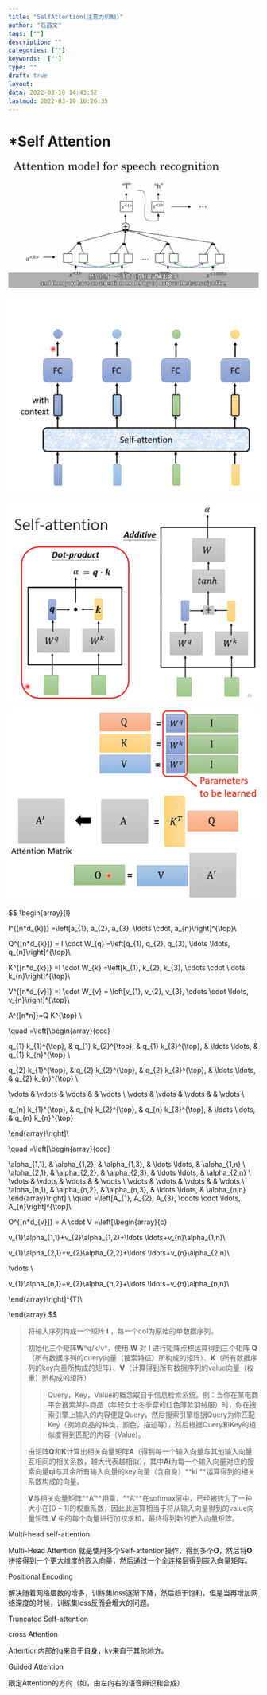 ```yaml
---
title: "SelfAttention(注意力机制)"
author: "石昌文"
tags: [""]
description: ""
categories: [""]
keywords:  [""]
type: ""
draft: true
layout: 
data: 2022-03-19 14:43:52
lastmod: 2022-03-19 16:26:35
---
```


# *Self Attention

![image-20220208095202208](SelfAttention(注意力机制).assets/image-20220208095202208.png)

![](SelfAttention(注意力机制).assets/image-20220304012049.png)





![](SelfAttention(注意力机制).assets/image-20220304012101.png)





![](SelfAttention(注意力机制).assets/image-20220304012111.png)


$$
\begin{array}{l}

I^{[n*d_{k}]} =\left[a_{1}, a_{2}, a_{3}, \ldots \cdot, a_{n}\right]^{\top}\\

Q^{[n*d_{k}]} = I \cdot W_{q}  =\left[q_{1}, q_{2}, q_{3}, \ldots \ldots, q_{n}\right]^{\top}\\

K^{[n*d_{k}]} =I \cdot W_{k}  =\left[k_{1}, k_{2}, k_{3}, \cdots \cdot \ldots, k_{n}\right]^{\top}\\

V^{[n*d_{v}]} =I \cdot W_{v}  = \left[v_{1}, v_{2}, v_{3}, \cdots \cdot \ldots, v_{n}\right]^{\top}\\

A^{[n*n]}=Q K^{\top} \\

\quad =\left[\begin{array}{ccc}

q_{1} k_{1}^{\top}, & q_{1} k_{2}^{\top}, & q_{1} k_{3}^{\top}, & \ldots \ldots, & q_{1} k_{n}^{\top} \\

q_{2} k_{1}^{\top}, & q_{2} k_{2}^{\top}, & q_{2} k_{3}^{\top}, & \ldots \ldots, & q_{2} k_{n}^{\top} \\

\vdots & \vdots & \vdots & & \vdots \\
\vdots & \vdots & \vdots & & \vdots \\

q_{n} k_{1}^{\top}, & q_{n} k_{2}^{\top}, & q_{n} k_{3}^{\top}, & \ldots \ldots, & q_{n} k_{n}^{\top}

\end{array}\right]\\

\quad =\left[\begin{array}{ccc}

\alpha_{1,1}, & \alpha_{1,2}, & \alpha_{1,3}, & \ldots \ldots, & \alpha_{1,n} \\
\alpha_{2,1}, & \alpha_{2,2}, & \alpha_{2,3}, & \ldots \ldots, & \alpha_{2,n} \\
\vdots & \vdots & \vdots & & \vdots \\
\vdots & \vdots & \vdots & & \vdots \\
\alpha_{n,1}, & \alpha_{n,2}, & \alpha_{n,3}, & \ldots \ldots, & \alpha_{n,n}
\end{array}\right] \\
\quad =\left[A_{1}, A_{2}, A_{3}, \cdots \cdot \ldots, A_{n}\right]^{\top}\\

O^{[n*d_{v}]} = A \cdot V =\left[\begin{array}{c}

v_{1}\alpha_{1,1}+v_{2}\alpha_{1,2}+\ldots \ldots+v_{n}\alpha_{1,n}\\

v_{1}\alpha_{2,1}+v_{2}\alpha_{2,2}+\ldots \ldots+v_{n}\alpha_{2,n}\\

\vdots \\

v_{1}\alpha_{n,1}+v_{2}\alpha_{n,2}+\ldots \ldots+v_{n}\alpha_{n,n}\\

\end{array}\right]^{T}\\

\end{array}
$$


> 将输入序列构成一个矩阵 **I** ，每一个col为原始的单数据序列。
>
> 初始化三个矩阵**W**^q/k/v^，使用 **W** 对 **I** 进行矩阵点积运算得到三个矩阵 **Q**（所有数据序列的query向量（搜索特征）所构成的矩阵）、**K**（所有数据序列的key向量所构成的矩阵）、**V**（计算得到所有数据序列的value向量（权重）所构成的矩阵）
>
> > Query，Key，Value的概念取自于信息检索系统。例：当你在某电商平台搜索某件商品（年轻女士冬季穿的红色薄款羽绒服）时，你在搜索引擎上输入的内容便是Query，然后搜索引擎根据Query为你匹配Key（例如商品的种类，颜色，描述等），然后根据Query和Key的相似度得到匹配的内容（Value)。
>
> 由矩阵**Q**和**K**计算出相关向量矩阵**A**（得到每一个输入向量与其他输入向量互相间的相关系数，越大代表越相似），其中**Ai**为每一个输入向量对应的搜索向量**qi**与其余所有输入向量的key向量（含自身）**ki **运算得到的相关系数构成的向量。
>
> **V**与相关向量矩阵**A’**相乘，**A‘**在softmax层中，已经被转为了一种大小在$[0-1]$的权重系数，因此此运算相当于将从输入向量得到的value向量矩阵 **V** 中的每个向量进行加权求和，最终得到新的嵌入向量矩阵。

Multi-head self-attention

Multi-Head Attention 就是使用多个Self-attention操作，得到多个**O**，然后将**O**拼接得到一个更大维度的嵌入向量，然后通过一个全连接层得到嵌入向量矩阵。

Positional Encoding

解决随着网络层数的增多，训练集loss逐渐下降，然后趋于饱和，但是当再增加网络深度的时候，训练集loss反而会增大的问题。

Truncated Self-attention

cross Attention

Attention内部的q来自于自身，kv来自于其他地方。

Guided Attention

限定Attention的方向（如，由左向右的语音辨识和合成）
